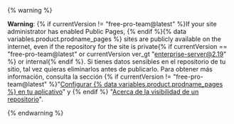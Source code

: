   {% warning %}

  **Warning**: {% if currentVersion != "free-pro-team@latest" %}If your site administrator has enabled Public Pages, {% endif %}{% data variables.product.prodname_pages %} sites are publicly available on the internet, even if the repository for the site is private{% if currentVersion == "free-pro-team@latest" or currentVersion ver_gt "enterprise-server@2.19" %} or internal{% endif %}. Si tienes datos sensibles en el repositorio de tu sitio, tal vez quieras eliminarlos antes de publicarlo. Para obtener más información, consulta la sección {% if currentVersion != "free-pro-team@latest" %}"[Configurar {% data variables.product.prodname_pages %} en tu aplicativo](/enterprise/admin/installation/configuring-github-pages-on-your-appliance#making-github-pages-publicly-accessible)" y {% endif %} "[Acerca de la visibilidad de un repositorio](/github/creating-cloning-and-archiving-repositories/about-repository-visibility)".

  {% endwarning %}
